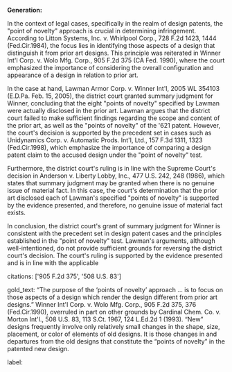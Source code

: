 **Generation:**

 <answer>

In the context of legal cases, specifically in the realm of design patents, the "point of novelty" approach is crucial in determining infringement. According to Litton Systems, Inc. v. Whirlpool Corp., 728 F.2d 1423, 1444 (Fed.Cir.1984), the focus lies in identifying those aspects of a design that distinguish it from prior art designs. This principle was reiterated in Winner Int'l Corp. v. Wolo Mfg. Corp., 905 F.2d 375 (CA Fed. 1990), where the court emphasized the importance of considering the overall configuration and appearance of a design in relation to prior art.

In the case at hand, Lawman Armor Corp. v. Winner Int'l, 2005 WL 354103 (E.D.Pa. Feb. 15, 2005), the district court granted summary judgment for Winner, concluding that the eight "points of novelty" specified by Lawman were actually disclosed in the prior art. Lawman argues that the district court failed to make sufficient findings regarding the scope and content of the prior art, as well as the "points of novelty" of the '621 patent. However, the court's decision is supported by the precedent set in cases such as Unidynamics Corp. v. Automatic Prods. Int'l, Ltd., 157 F.3d 1311, 1323 (Fed.Cir.1998), which emphasize the importance of comparing a design patent claim to the accused design under the "point of novelty" test.

Furthermore, the district court's ruling is in line with the Supreme Court's decision in Anderson v. Liberty Lobby, Inc., 477 U.S. 242, 248 (1986), which states that summary judgment may be granted when there is no genuine issue of material fact. In this case, the court's determination that the prior art disclosed each of Lawman's specified "points of novelty" is supported by the evidence presented, and therefore, no genuine issue of material fact exists.

In conclusion, the district court's grant of summary judgment for Winner is consistent with the precedent set in design patent cases and the principles established in the "point of novelty" test. Lawman's arguments, although well-intentioned, do not provide sufficient grounds for reversing the district court's decision. The court's ruling is supported by the evidence presented and is in line with the applicable

citations: ['905 F.2d 375', '508 U.S. 83']

gold_text: “The purpose of the ‘points of novelty’ approach ... is to focus on those aspects of a design which render the design different from prior art designs.” Winner Int'l Corp. v. Wolo Mfg. Corp., 905 F.2d 375, 376 (Fed.Cir.1990), overruled in part on other grounds by Cardinal Chem. Co. v. Morton Int'l., 508 U.S. 83, 113 S.Ct. 1967, 124 L.Ed.2d 1 (1993). “New” designs frequently involve only relatively small changes in the shape, size, placement, or color of elements of old designs. It is those changes in and departures from the old designs that constitute the “points of novelty” in the patented new design.

label: 